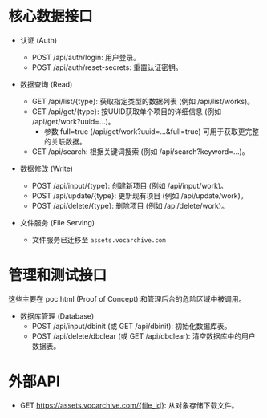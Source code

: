 
# 核心数据接口

   * 认证 (Auth)
       * POST /api/auth/login: 用户登录。
       * POST /api/auth/reset-secrets: 重置认证密钥。

   * 数据查询 (Read)
       * GET /api/list/{type}: 获取指定类型的数据列表 (例如 /api/list/works)。
       * GET /api/get/{type}: 按UUID获取单个项目的详细信息 (例如 /api/get/work?uuid=...)。
           * 参数 full=true (/api/get/work?uuid=...&full=true) 可用于获取更完整的关联数据。
       * GET /api/search: 根据关键词搜索 (例如 /api/search?keyword=...)。

   * 数据修改 (Write)
       * POST /api/input/{type}: 创建新项目 (例如 /api/input/work)。
       * POST /api/update/{type}: 更新现有项目 (例如 /api/update/work)。
       * POST /api/delete/{type}: 删除项目 (例如 /api/delete/work)。

   * 文件服务 (File Serving)
       * 文件服务已迁移至 `assets.vocarchive.com`

# 管理和测试接口

  这些主要在 poc.html (Proof of Concept) 和管理后台的危险区域中被调用。

   * 数据库管理 (Database)
       * POST /api/input/dbinit (或 GET /api/dbinit): 初始化数据库表。
       * POST /api/delete/dbclear (或 GET /api/dbclear): 清空数据库中的用户数据表。

# 外部API

   * GET https://assets.vocarchive.com/{file_id}: 从对象存储下载文件。
